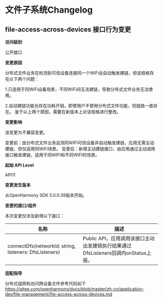 # 文件子系统Changelog

## file-access-across-devices 接口行为变更

**访问级别**

公开接口

**变更原因**

分布式文件业务在检测到可信设备连接同一个WiFi会自动触发建链，但该规格存在以下两个问题：

1.只适用于同WiFi设备场景，不同WiFi间无法建链，导致分布式文件业务无法使用。

2.自动建链功能也存在功耗开销，即使用户不使用分布式文件功能，但链路一直存在。
鉴于以上两个原因，需要在新版本上对该规格进行整改。

**变更影响**

该变更为不兼容变更。

变更前：由分布式文件业务监测同WIFI可信设备并自动触发建链，应用无需主动建链，但仅适用同WiFi场景。
变更后：新增主动建链接口，由应用通过主动调用接口触发建链，适用于同WIFI和不同WIFI的场景。


**起始 API Level**

API11

**变更发生版本**

从OpenHarmony SDK 5.0.0.39版本开始。

**变更的接口/组件**

本次变更仅涉及新增以下接口：

| 名称              | 描述        |
|-----------------|-----------|
| connectDfs(networkId: string, listeners: DfsListeners) | Public API，应用调用该接口主动出发建链执行结果通过DfsListeners回调内onStatus上报。 |

**适配指导**

分布式组网和访问跨设备文件参考代码如下
https://gitee.com/openharmony/docs/blob/master/zh-cn/application-dev/file-management/file-access-across-devices.md


